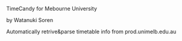 TimeCandy for Mebourne University

by Watanuki Soren

Automatically retrive&parse timetable info from prod.unimelb.edu.au

